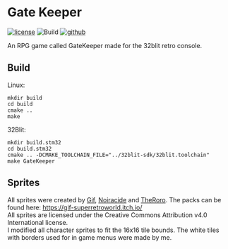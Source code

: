 # Gate Keeper

[![license](http://img.shields.io/badge/license-MIT-blue.svg)](https://github.com/Blackhawk-TA/32blit-rpg/blob/master/LICENSE.md)
![Build](https://github.com/Blackhawk-TA/32blit-rpg/workflows/Build/badge.svg)
[![github](https://img.shields.io/github/release/Blackhawk-TA/32blit-rpg.svg?color=brightgreen)](https://github.com/Blackhawk-TA/TowerDefense/releases)

An RPG game called GateKeeper made for the 32blit retro console.

## Build
Linux:
```
mkdir build
cd build
cmake ..
make
```

32Blit:
```
mkdir build.stm32
cd build.stm32
cmake .. -DCMAKE_TOOLCHAIN_FILE="../32blit-sdk/32blit.toolchain"
make GateKeeper
```

## Sprites
All sprites were created by [Gif](https://gif-superretroworld.itch.io/), [Noiracide](https://noiracide.itch.io/) and [TheRoro](https://drpixelo.itch.io/).
The packs can be found here: https://gif-superretroworld.itch.io/ \
All sprites are licensed under the Creative Commons Attribution v4.0 International license. \
I modified all character sprites to fit the 16x16 tile bounds.
The white tiles with borders used for in game menus were made by me.
